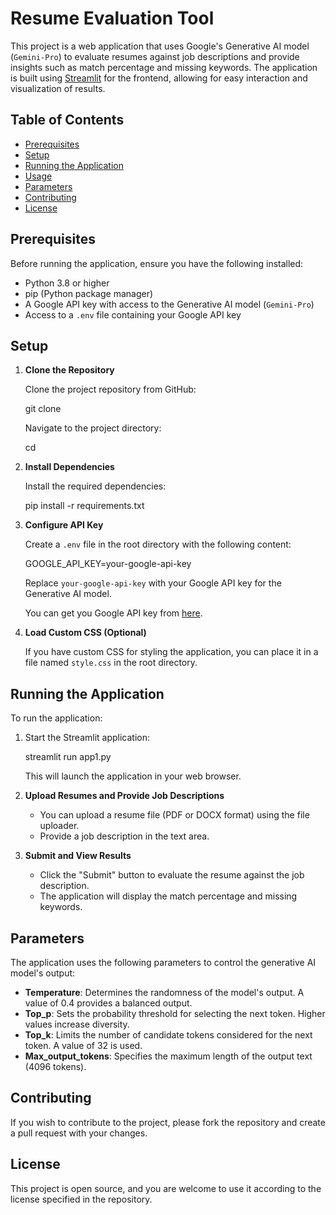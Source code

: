 # Resume Evaluation Tool

This project is a web application that uses Google's Generative AI model (`Gemini-Pro`) to evaluate resumes against job descriptions and provide insights such as match percentage and missing keywords. The application is built using [Streamlit](https://streamlit.io/) for the frontend, allowing for easy interaction and visualization of results.

## Table of Contents

- [Prerequisites](#prerequisites)
- [Setup](#setup)
- [Running the Application](#running-the-application)
- [Usage](#usage)
- [Parameters](#parameters)
- [Contributing](#contributing)
- [License](#license)

## Prerequisites

Before running the application, ensure you have the following installed:

- Python 3.8 or higher
- pip (Python package manager)
- A Google API key with access to the Generative AI model (`Gemini-Pro`)
- Access to a `.env` file containing your Google API key

## Setup

1. **Clone the Repository**

    Clone the project repository from GitHub:

    git clone <repository-url>


    Navigate to the project directory:

    cd <project-directory>


2. **Install Dependencies**

    Install the required dependencies:

    pip install -r requirements.txt


3. **Configure API Key**

    Create a `.env` file in the root directory with the following content:

    GOOGLE_API_KEY=your-google-api-key

    Replace `your-google-api-key` with your Google API key for the Generative AI model.

    You can get you Google API key from [here](https://aistudio.google.com/app/apikey).

4. **Load Custom CSS (Optional)**

    If you have custom CSS for styling the application, you can place it in a file named `style.css` in the root directory.

## Running the Application

To run the application:

1. Start the Streamlit application:

    streamlit run app1.py

    This will launch the application in your web browser.

2. **Upload Resumes and Provide Job Descriptions**

    - You can upload a resume file (PDF or DOCX format) using the file uploader.
    - Provide a job description in the text area.

3. **Submit and View Results**

    - Click the "Submit" button to evaluate the resume against the job description.
    - The application will display the match percentage and missing keywords.

## Parameters

The application uses the following parameters to control the generative AI model's output:

- **Temperature**: Determines the randomness of the model's output. A value of 0.4 provides a balanced output.
- **Top_p**: Sets the probability threshold for selecting the next token. Higher values increase diversity.
- **Top_k**: Limits the number of candidate tokens considered for the next token. A value of 32 is used.
- **Max_output_tokens**: Specifies the maximum length of the output text (4096 tokens).

## Contributing

If you wish to contribute to the project, please fork the repository and create a pull request with your changes.

## License

This project is open source, and you are welcome to use it according to the license specified in the repository.
